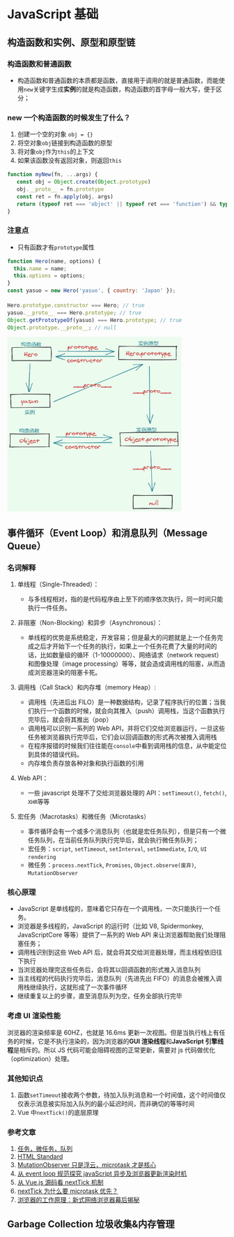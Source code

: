 # JavaScript 基础

## 构造函数和实例、原型和原型链

### 构造函数和普通函数

- 构造函数和普通函数的本质都是函数，直接用于调用的就是普通函数，而能使用`new`关键字生成**实例**的就是构造函数，构造函数的首字母一般大写，便于区分；

### new 一个构造函数的时候发生了什么？

1. 创建一个空的对象 `obj = {}`
2. 将空对象`obj`链接到构造函数的原型
3. 将对象`obj`作为`this`的上下文
4. 如果该函数没有返回对象，则返回`this`

```Javascript
function myNew(fn, ...args) {
   const obj = Object.create(Object.prototype)
   obj.__proto__ = fn.prototype
   const ret = fn.apply(obj, args)
   return (typeof ret === 'object' || typeof ret === 'function') && typeof ret !== null ? ret : obj;
}
```

### 注意点

- 只有函数才有`prototype`属性

```javascript
function Hero(name, options) {
  this.name = name;
  this.options = options;
}
const yasuo = new Hero('yasuo', { country: 'Japan' });

Hero.prototype.constructor === Hero; // true
yasuo.__proto__ === Hero.prototype; // true
Object.getPrototypeOf(yasuo) === Hero.prototype; // true
Object.prototype.__proto__; // null
```

<img src="../images/原型和原型链.png" width="400" height="400" alt="原型和原型链" />

## 事件循环（Event Loop）和消息队列（Message Queue）

### 名词解释

1. 单线程（Single-Threaded）：
   - 与多线程相对，指的是代码程序由上至下的顺序依次执行，同一时间只能执行一件任务。
2. 非阻塞（Non-Blocking）和异步（Asynchronous）：
   - 单线程的优势是系统稳定，开发容易；但是最大的问题就是上一个任务完成之后才开始下一个任务的执行，如果上一个任务花费了大量的时间的话，比如数量级的循环（1-10000000）、网络请求（network request）和图像处理（image processing）等等，就会造成调用栈的阻塞，从而造成浏览器渲染的阻塞卡死。
3. 调用栈（Call Stack）和内存堆（memory Heap）:
   - 调用栈（先进后出 FILO）是一种数据结构，记录了程序执行的位置；当我们执行一个函数的时候，就会向其推入（push）调用栈，当这个函数执行完毕后，就会将其推出（pop）
   - 调用栈可以识别一系列的 Web API，并将它们交给浏览器运行，一旦这些任务被浏览器执行完毕后，它们会以回调函数的形式再次被推入调用栈
   - 在程序报错的时候我们往往能在`console`中看到调用栈的信息，从中能定位到具体的错误代码。
   - 内存堆负责存放各种对象和执行函数的引用
4. Web API：

   - 一些 javascript 处理不了交给浏览器处理的 API：`setTimeout()`, `fetch()`, `XHR`等等

5. 宏任务（Macrotasks）和微任务（Microtasks）
   - 事件循环会有一个或多个消息队列（也就是宏任务队列），但是只有一个微任务队列，在当前任务队列执行完毕后，就会执行微任务队列；
   - 宏任务：`script`, `setTimeout`, `setInterval`, `setImmediate`, `I/O`, `UI rendering`
   - 微任务：`process.nextTick`, `Promises`, `Object.observe(废弃)`, `MutationObserver`

### 核心原理

- JavaScript 是单线程的，意味着它只存在一个调用栈，一次只能执行一个任务。
- 浏览器是多线程的，JavaScript 的运行时（比如 V8, Spidermonkey, JavaScriptCore 等等）提供了一系列的 Web API 来让浏览器帮助我们处理阻塞任务；
- 调用栈识别到这些 Web API 后，就会将其交给浏览器处理，而主线程依旧往下执行
- 当浏览器处理完这些任务后，会将其以回调函数的形式推入消息队列
- 当主线程的代码执行完毕后，消息队列（先进先出 FIFO）的消息会被推入调用栈继续执行，这就形成了一次事件循环
- 继续重复以上的步骤，直至消息队列为空，任务全部执行完毕

### 考虑 UI 渲染性能

浏览器的渲染频率是 60HZ，也就是 16.6ms 更新一次视图。但是当执行栈上有任务的时候，它是不执行渲染的，因为浏览器的**GUI 渲染线程**和**JavaScript 引擎线程**是相斥的。所以 JS 代码可能会阻碍视图的正常更新，需要对 js 代码做优化（optimization）处理。

### 其他知识点

1. 函数`setTimeout`接收两个参数，待加入队列消息和一个时间值，这个时间值仅仅表示消息被实际加入队列的最小延迟时间，而非确切的等等时间
2. Vue 中`nextTick()`的底层原理

### 参考文章

1. [任务，微任务，队列](https://jakearchibald.com/2015/tasks-microtasks-queues-and-schedules/)
2. [HTML Standard](https://html.spec.whatwg.org/multipage/webappapis.html#event-loop-processing-model)
3. [MutationObserver 只是浮云，microtask 才是核心](https://github.com/Ma63d/vue-analysis/issues/6)
4. [从 event loop 规范探究 javaScript 异步及浏览器更新渲染时机](https://github.com/aooy/blog/issues/5)
5. [从 Vue.js 源码看 nextTick 机制](https://zhuanlan.zhihu.com/p/30451651)
6. [nextTick 为什么要 microtask 优先？](https://juejin.im/post/5d57994ef265da03bd051969#comment)
7. [浏览器的工作原理：新式网络浏览器幕后揭秘](https://www.html5rocks.com/zh/tutorials/internals/howbrowserswork/)

## Garbage Collection 垃圾收集&内存管理

